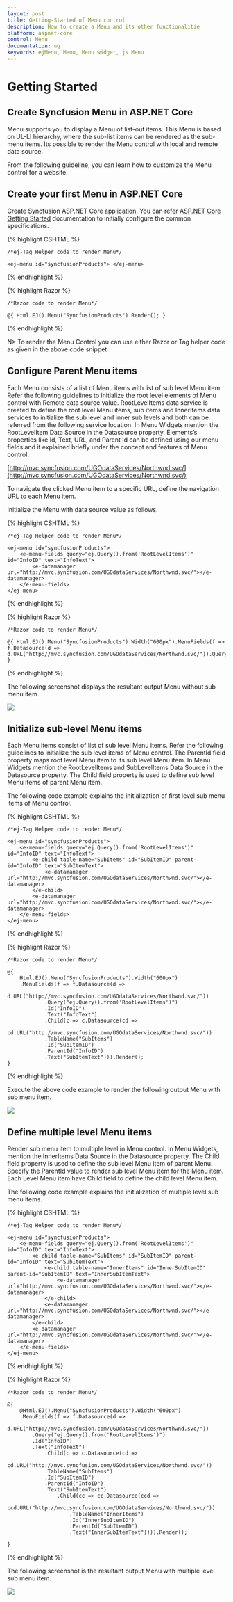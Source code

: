 ```yaml
---
layout: post
title: Getting-Started of Menu control
description: How to create a Menu and its other functionalitie
platform: aspnet-core
control: Menu
documentation: ug
keywords: ejMenu, Menu, Menu widget, js Menu
---
```


# Getting Started 

## Create Syncfusion Menu in ASP.NET Core

Menu supports you to display a Menu of list-out items. This Menu is based on UL-LI hierarchy, where the sub-list items can be rendered as the sub-menu items. Its possible to render the Menu control with local and remote data source. 

From the following guideline, you can learn how to customize the Menu control for a website. 
 
## Create your first Menu in ASP.NET Core

Create Syncfusion ASP.NET Core application. You can refer [ASP.NET Core Getting Started](https://help.syncfusion.com/aspnet-core/getting-started) documentation to initially configure the common specifications.

{% highlight CSHTML %}

    /*ej-Tag Helper code to render Menu*/

    <ej-menu id="syncfusionProducts"> </ej-menu>

{% endhighlight %}

{% highlight Razor %}

    /*Razor code to render Menu*/

    @{ Html.EJ().Menu("SyncfusionProducts").Render(); }

{% endhighlight %}
    
N> To render the Menu Control you can use either Razor or Tag helper code as given in the above code snippet 

## Configure Parent Menu items

Each Menu consists of a list of Menu items with list of sub level Menu item. Refer the following guidelines to initialize the root level elements of Menu control with Remote data source value. RootLevelItems data service is created to define the root level Menu items, sub items and InnerItems data services to initialize the sub level and inner sub levels and both can be referred from the following service location. In Menu Widgets mention the RootLevelItem Data Source in the Datasource property. Elements’s properties like Id, Text, URL, and Parent Id can be defined using our menu fields and it explained briefly under the concept and features of Menu control.

[http://mvc.syncfusion.com/UGOdataServices/Northwnd.svc/](http://mvc.syncfusion.com/UGOdataServices/Northwnd.svc/)

To navigate the clicked Menu item to a specific URL, define the navigation URL to each Menu item.

Initialize the Menu with data source value as follows. 

{% highlight CSHTML %}

    /*ej-Tag Helper code to render Menu*/

    <ej-menu id="syncfusionProducts">
        <e-menu-fields query="ej.Query().from('RootLevelItems')" id="InfoID" text="InfoText"> 
            <e-datamanager url="http://mvc.syncfusion.com/UGOdataServices/Northwnd.svc/"></e-datamanager> 
        </e-menu-fields>
    </ej-menu>  

{% endhighlight %}

{% highlight Razor %}

    /*Razor code to render Menu*/

    @{ Html.EJ().Menu("SyncfusionProducts").Width("600px").MenuFields(f => f.Datasource(d => 
    d.URL("http://mvc.syncfusion.com/UGOdataServices/Northwnd.svc/")).Query("ej.Query().from('RootLevelItems')").Id("InfoID").Text("InfoText")).Render(); }

{% endhighlight %}

The following screenshot displays the resultant output Menu without sub menu item.

![](Getting-Started_images/Getting-Started_img3.png) 

## Initialize sub-level Menu items

Each Menu items consist of list of sub level Menu items. Refer the following guidelines to initialize the sub level items of Menu control. The ParentId field property maps root level Menu item to its sub level Menu item. In Menu Widgets mention the RootLevelItems and SubLevelItems Data Source in the Datasource property. The Child field property is used to define sub level Menu items of parent Menu item.							

The following code example explains the initialization of first level sub menu items of Menu control.

{% highlight CSHTML %}

    /*ej-Tag Helper code to render Menu*/

    <ej-menu id="syncfusionProducts">
        <e-menu-fields query="ej.Query().from('RootLevelItems')" id="InfoID" text="InfoText"> 
            <e-child table-name="SubItems" id="SubItemID" parent-id="InfoID" text="SubItemText"> 
                <e-datamanager url="http://mvc.syncfusion.com/UGOdataServices/Northwnd.svc/"></e-datamanager> 
            </e-child>
            <e-datamanager url="http://mvc.syncfusion.com/UGOdataServices/Northwnd.svc/"></e-datamanager> 
        </e-menu-fields>
    </ej-menu>  

{% endhighlight %}

{% highlight Razor %}

    /*Razor code to render Menu*/

    @{
        Html.EJ().Menu("SyncfusionProducts").Width("600px")
        .MenuFields(f => f.Datasource(d => 
                d.URL("http://mvc.syncfusion.com/UGOdataServices/Northwnd.svc/"))
                .Query("ej.Query().from('RootLevelItems')")
                .Id("InfoID")
                .Text("InfoText")
                .Child(c => c.Datasource(cd => 
                cd.URL("http://mvc.syncfusion.com/UGOdataServices/Northwnd.svc/"))
                .TableName("SubItems")
                .Id("SubItemID")
                .ParentId("InfoID")
                .Text("SubItemText"))).Render();
    }

{% endhighlight %}



Execute the above code example to render the following output Menu with sub menu item.

![](Getting-Started_images/Getting-Started_img4.png)

## Define multiple level Menu items

Render sub menu item to multiple level in Menu control. In Menu Widgets, mention the InnerItems Data Source in the Datasource property. The Child field property is used to define the sub level Menu item of parent Menu. Specify the ParentId value to render sub level Menu item for the Menu item. Each Level Menu item have Child field to define the child level Menu item. 

The following code example explains the initialization of multiple level sub menu items.

{% highlight CSHTML %}

    /*ej-Tag Helper code to render Menu*/

    <ej-menu id="syncfusionProducts">
        <e-menu-fields query="ej.Query().from('RootLevelItems')" id="InfoID" text="InfoText"> 
            <e-child table-name="SubItems" id="SubItemID" parent-id="InfoID" text="SubItemText"> 
                <e-child table-name="InnerItems" id="InnerSubItemID" parent-id="SubItemID" text="InnerSubItemText"> 
                    <e-datamanager url="http://mvc.syncfusion.com/UGOdataServices/Northwnd.svc/"></e-datamanager> 
                </e-child>
                <e-datamanager url="http://mvc.syncfusion.com/UGOdataServices/Northwnd.svc/"></e-datamanager> 
            </e-child>
            <e-datamanager url="http://mvc.syncfusion.com/UGOdataServices/Northwnd.svc/"></e-datamanager> 
        </e-menu-fields>
    </ej-menu>  

{% endhighlight %}

{% highlight Razor %}

    /*Razor code to render Menu*/

    @{
        @Html.EJ().Menu("SyncfusionProducts").Width("600px")
        .MenuFields(f => f.Datasource(d => 
            d.URL("http://mvc.syncfusion.com/UGOdataServices/Northwnd.svc/"))
            .Query("ej.Query().from('RootLevelItems')")
            .Id("InfoID")
            .Text("InfoText")
                .Child(c => c.Datasource(cd => 
                cd.URL("http://mvc.syncfusion.com/UGOdataServices/Northwnd.svc/"))
                .TableName("SubItems")
                .Id("SubItemID")
                .ParentId("InfoID")
                .Text("SubItemText")
                    .Child(cc => cc.Datasource(ccd =>
                        ccd.URL("http://mvc.syncfusion.com/UGOdataServices/Northwnd.svc/"))
                        .TableName("InnerItems")
                        .Id("InnerSubItemID")
                        .ParentId("SubItemID")
                        .Text("InnerSubItemText")))).Render();

    }

{% endhighlight %}



The following screenshot is the resultant output Menu with multiple level sub menu item.

![](Getting-Started_images/Getting-Started_img5.png) 